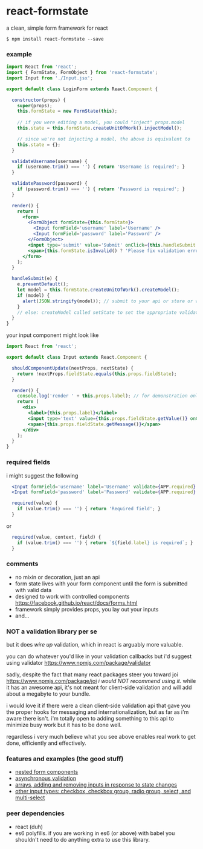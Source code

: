 # react-formstate
a clean, simple form framework for react

    $ npm install react-formstate --save

### example

```jsx
import React from 'react';
import { FormState, FormObject } from 'react-formstate';
import Input from './Input.jsx';

export default class LoginForm extends React.Component {

  constructor(props) {
    super(props);
    this.formState = new FormState(this);
    
    // if you were editing a model, you could "inject" props.model
    this.state = this.formState.createUnitOfWork().injectModel();

    // since we're not injecting a model, the above is equivalent to
    this.state = {};
  }

  validateUsername(username) {
    if (username.trim() === '') { return 'Username is required'; }
  }

  validatePassword(password) {
    if (password.trim() === '') { return 'Password is required'; }
  }

  render() {
    return (
      <form>
        <FormObject formState={this.formState}>
          <Input formField='username' label='Username' />
          <Input formField='password' label='Password' />
        </FormObject>
        <input type='submit' value='Submit' onClick={this.handleSubmit.bind(this)} />
        <span>{this.formState.isInvalid() ? 'Please fix validation errors' : null}</span>
      </form>
    );
  }

  handleSubmit(e) {
    e.preventDefault();
    let model = this.formState.createUnitOfWork().createModel();
    if (model) {
      alert(JSON.stringify(model)); // submit to your api or store or whatever
    }
    // else: createModel called setState to set the appropriate validation messages
  }
}
```

your input component might look like

```jsx
import React from 'react';

export default class Input extends React.Component {

  shouldComponentUpdate(nextProps, nextState) {
    return !nextProps.fieldState.equals(this.props.fieldState);
  }

  render() {
    console.log('render ' + this.props.label); // for demonstration only
    return (
      <div>
        <label>{this.props.label}</label>
        <input type='text' value={this.props.fieldState.getValue()} onChange={this.props.updateFormState} />
        <span>{this.props.fieldState.getMessage()}</span>
      </div>
    );
  }
}
```

### required fields

i might suggest the following

```jsx
  <Input formField='username' label='Username' validate={APP.required} />
  <Input formField='password' label='Password' validate={APP.required} />
```

```jsx
  required(value) {
    if (value.trim() === '') { return 'Required field'; }
  }
```

or

```jsx
  required(value, context, field) {
    if (value.trim() === '') { return `${field.label} is required`; }
  }
```

### comments

- no mixin or decoration, just an api
- form state lives with your form component until the form is submitted with valid data
- designed to work with controlled components https://facebook.github.io/react/docs/forms.html
- framework simply provides props, you lay out your inputs
- and...

### NOT a validation library per se

but it does *wire up* validation, which in react is arguably more valuable.

you can do whatever you'd like in your validation callbacks but i'd suggest using validator https://www.npmjs.com/package/validator

sadly, despite the fact that many react packages steer you toward joi https://www.npmjs.com/package/joi _i would NOT recommend using it_. while it has an awesome api, it's not meant for client-side validation and will add about a megabyte to your bundle.

i would love it if there were a clean client-side validation api that gave you the proper hooks for messaging and internationalization, but as far as i'm aware there isn't. i'm totally open to adding something to this api to minimize busy work but it has to be done well.

regardless i very much believe what you see above enables real work to get done, efficiently and effectively.

### features and examples (the good stuff)

- [nested form components](/nestedFormExample.md)
- [asynchronous validation](/asyncExample.md)
- [arrays, adding and removing inputs in response to state changes](/arrayExample.md)
- [other input types: checkbox, checkbox group, radio group, select, and multi-select](/otherInputTypes.md)

### peer dependencies

- react (duh)
- es6 polyfills. if you are working in es6 (or above) with babel you shouldn't need to do anything extra to use this library.
